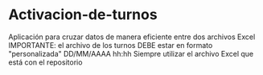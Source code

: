 # Activacion-de-turnos
Aplicación para cruzar datos de manera eficiente entre dos archivos Excel 
IMPORTANTE: el archivo de los turnos DEBE estar en formato "personalizada" DD/MM/AAAA hh:hh
Siempre utilizar el archivo Excel que está con el repositorio 
